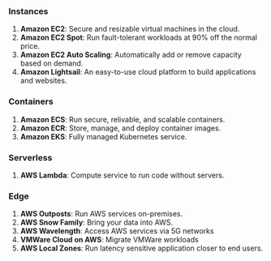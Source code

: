 ### Instances
1. **Amazon EC2**: Secure and resizable virtual machines in the cloud.
2. **Amazon EC2 Spot**: Run fault-tolerant workloads at 90% off the normal price. 
3. **Amazon EC2 Auto Scaling**: Automatically add or remove capacity based on demand.
4. **Amazon Lightsail**: An easy-to-use cloud platform to build applications and websites.

### Containers
1. **Amazon ECS**: Run secure, relivable, and scalable containers.
2. **Amazon ECR**: Store, manage, and deploy container images.
3. **Amazon EKS**: Fully managed Kubernetes service.

### Serverless
1. **AWS Lambda**: Compute service to run code without servers.

### Edge
1. **AWS Outposts**: Run AWS services on-premises.
2. **AWS Snow Family**: Bring your data into AWS.
3. **AWS Wavelength**: Access AWS services via 5G networks
4. **VMWare Cloud on AWS**: Migrate VMWare workloads
5. **AWS Local Zones**: Run latency sensitive application closer to end users.